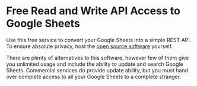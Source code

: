 # Free Read and Write API Access to Google Sheets
  
Use this free service to convert your Google Sheets into a simple REST API. To ensure absolute privacy, host the [open source software](https://github.com/gcleaves/sheet-api-be) yourself.

There are plenty of alternatives to this software, however few of them 
give you unlimited usage and include the ability to update and search 
Google Sheets. Commercial services do provide update ability, 
but you must hand over complete access to all your Google Sheets 
to a complete stranger. 

